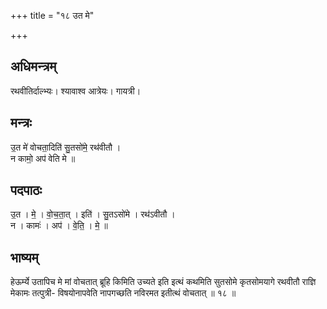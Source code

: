+++
title = "१८ उत मे"

+++
## अधिमन्त्रम्
रथवीतिर्दाल्भ्यः। श्यावाश्व आत्रेयः। गायत्री।

## मन्त्रः
उ॒त मे॑ वोचता॒दिति॑ सु॒तसो॑मे॒ रथ॑वीतौ ।  
न कामो॒ अप॑ वेति मे ॥

## पदपाठः
उ॒त । मे॒ । वो॒च॒ता॒त् । इति॑ । सु॒तऽसो॑मे । रथ॑ऽवीतौ ।  
न । कामः॑ । अप॑ । वे॒ति॒ । मे॒ ॥

## भाष्यम्
हेऊर्म्ये उतापिच मे मां वोचतात् ब्रूहि किमिति उच्यते इति इत्थं कथमिति सुतसोमे कृतसोमयागे रथवीतौ राज्ञि मेकामः तत्पुत्री- विषयोनापवेति नापगच्छति नविरमत इतीत्थं वोचतात् ॥ १८ ॥